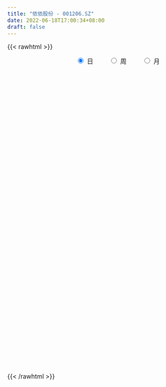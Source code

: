 ```yaml
---
title: "依依股份 - 001206.SZ"
date: 2022-06-18T17:00:34+08:00
draft: false
---
```

{{< rawhtml >}}
    <div style="text-align: center">
        <label style="padding: 1rem;"><input style="margin-right: .5rem" type="radio" name="period" value="D" checked onclick="period_change(this)">日</label>
        <label style="padding: 1rem;"><input style="margin-right: .5rem" type="radio" name="period" value="W" onclick="period_change(this)">周</label>
        <label style="padding: 1rem;"><input style="margin-right: .5rem" type="radio" name="period" value="M" onclick="period_change(this)">月</label>
    </div>
    <div id="chart" style="height: 700px;"></div> 
    <script type="text/javascript">
        const D_v = [3065.86,663.13,683.64,1700.67,2238.82,46017.11,58750.35,147895.54,128736.67,91267.83,67604.12,73848.51,55537.97,31645.39,37412.41,35518.83,39212.56,29473.91,32988.82,29078.99,22955.32,24294.47,21792.78,47600.68,25289.47,24979.51,36213.86,24288.78,18347.19,14154.16,18788.05,16922.24,22843.2,20951.73,16735.78,24567.19,18345.76,18272.39,13642.74,17108.6,9840.39,17940.85,13114.88,13688.35,8426.35,14385.31,17876.28,14030.86,18053.18,13819.83,12612.7,12481.87,14511.71,13367.29,10134.32,7956.16,8665.17,11106.48,16552.2,11026.79,10294.66,10198.12,18289.87,39951.55,39693.75,35736.71,23185.57,20614.55,10984.72,14595.36,11052.51,14002.05,13925.49,13351.76,10115.08,11936.41,9220.0,8613.18,8768.16,8906.06,11228.1,11705.74,8459.61,6322.32,6956.13,7588.46,11298.13,8713.07,7337.85,24355.72,20405.5,11722.2,9042.79,7531.37,4596.49,8123.37,5252.51,5483.88,7078.64,4716.75,7222.11,3187.51,3169.5,3888.5,3558.89,4022.33,7442.94,4458.42,7613.65,4704.5,3379.86,3197.18,4268.42,4124.75,4573.63,11714.17,6030.07,3770.16,4058.16,7588.85,8638.1,10706.21,17654.28,9219.02,6845.0,5238.57,7185.73,10506.06,24122.16,11668.28,9575.98,5843.85,8236.33,27317.11,14883.64,6630.0,8367.0,8578.29,5785.21,8285.37,9425.17,9118.16,6006.95,5974.58,4093.53,8728.16,6889.88,3976.6,4924.53,15155.52,7045.33,5002.3,9692.23,11752.31,7312.16,5167.76,7252.53,10263.74,6984.26,30226.25,19882.25,13777.9,12844.39,7625.0,10098.74,9613.48,8771.58,5655.82,6382.21,5169.21,12797.78,7498.12,4092.71,6691.94,5038.5,2668.69,3939.11,2831.59,3081.71,5087.43,2489.0,3134.58,2730.37,4332.0,2829.21,2995.37,3979.0,3128.57,6633.16,3645.16,3277.95,3512.0,3002.79,4293.0,4272.58,36478.1,39132.24,24547.14,17816.37,14418.95,8144.0,11813.05,9348.47,9028.0,5324.86,5671.42,9894.89,5215.0,5762.66,10707.87,7150.37,7928.16,6342.71,7248.0,8730.86,6808.79,21187.44,14523.85,9459.0,5910.06,3621.72,3539.0,3989.19,3045.63,3428.24,9107.75,7805.9,20385.21,20988.28,14233.43,19071.16,10909.16,10721.16,11747.0,9334.16,11307.03,7021.0,8241.84,12376.0,7944.0,5173.0,4945.84,6782.0,6607.0,5968.16,6784.43,12177.98,6155.0,9264.0,6985.0,4185.21,8592.21,8964.0,8949.0,9012.23,8418.0,7600.0,6028.16,6366.28,7669.91,8727.03,10799.61,11091.14,10265.58]
const D_histogram = [0.0,0.4097094017,1.0946485694,1.9590063952,2.9358221003,3.979471614,5.0612200153,4.7124858202,3.9979982044,2.6524747511,1.7110987834,0.5617709229,-0.4770475374,-1.1721623915,-1.7103808451,-1.9624319702,-2.3409887973,-2.525406074,-2.7635318868,-2.9986706269,-2.9906907193,-2.781811026,-2.6015922579,-2.1486559827,-1.8212389415,-1.6352854727,-1.6946291587,-1.6761088759,-1.4878729604,-1.3918302167,-1.3343749947,-1.2136460714,-1.2036017095,-1.022037514,-0.8333302638,-0.5875121223,-0.392749958,-0.1678275056,-0.0432613145,-0.0422728623,-0.0165877485,-0.0379968522,-0.1221763345,-0.2199479528,-0.2293529437,-0.1740593812,-0.0322144578,-0.0476996644,-0.2240553584,-0.4002267736,-0.5469899928,-0.5464032453,-0.4088497765,-0.2070433886,-0.0465474297,0.0663468709,0.1286579878,0.1365595566,0.2915131566,0.4315695774,0.5482195217,0.5617858209,0.6402140846,1.0211220658,1.0785654698,1.2302937226,1.1533912972,0.8765160581,0.701245584,0.5359837383,0.4029439131,0.2246802195,0.0179693941,-0.1932236687,-0.2814810077,-0.2676329932,-0.2275556889,-0.1681534106,-0.0706513742,0.0476951934,0.1887484955,0.2302721739,0.2092637422,0.1949962789,0.1769611158,0.2107133719,0.2421283631,0.1888312836,0.1160725109,0.2561124017,0.2382550905,0.1792598477,0.0633408431,-0.091897223,-0.1434552188,-0.0836028249,-0.0206852347,0.0013355115,0.101226469,0.1544748957,0.1102512206,0.096345643,0.0942941041,0.0810579542,0.0657878567,0.0620188162,0.1299704819,0.1292505473,0.0405593713,-0.0712719839,-0.1047903048,-0.0948857285,-0.1052925431,-0.0472343623,0.0329315562,0.1686254069,0.2014374282,0.2352326586,0.2507438082,0.3025498353,0.3596595727,0.4386162316,0.53825274,0.5410164649,0.4855133006,0.4444321647,0.3746022921,0.3329560826,0.4150601047,0.4367375992,0.3648022959,0.2945677113,0.1958625291,0.2888951073,0.2342792289,0.1787939726,0.0844216234,0.0648804806,0.0261100447,0.0378867411,0.0595818664,0.0287846799,-0.0257067178,-0.0831995952,-0.1080995862,-0.1856859748,-0.2924429306,-0.3269812039,-0.3162511031,-0.2297642806,-0.183405855,-0.1431514683,-0.0446892415,0.0660515359,0.0911023122,0.0838977711,0.1096313369,0.1193112868,0.1341041838,0.2461089774,0.3551759984,0.3199430653,0.3217424444,0.2584951173,0.2452725179,0.174193844,0.0523121962,-0.021113274,-0.1342986351,-0.2706325046,-0.5107145867,-0.7420859132,-0.8290946547,-0.9767985378,-0.9802680644,-0.8864509467,-0.7268959727,-0.5685830682,-0.4282626031,-0.369416848,-0.308359311,-0.2350116863,-0.1445067046,-0.0668081837,-0.0010573198,0.0792876906,0.1101424842,0.1540579902,0.0867201204,0.0723221309,0.0514906343,0.0537666461,0.0677314325,0.0683526099,0.0565928592,0.3094237096,0.2878337782,0.0985470255,-0.0246920407,-0.1223532053,-0.2547437535,-0.4537117471,-0.5048935796,-0.4736520047,-0.3893926912,-0.282452337,-0.1739162896,-0.0728642245,-0.0218393464,0.0571075616,0.0663238072,0.0522597572,0.073999997,0.1449531238,0.198667889,0.265112781,0.3769307546,0.3943187641,0.2588122253,0.2305463415,0.1868519656,0.1615172099,0.1046156798,0.090661743,0.1162767337,0.2014610317,0.1812113914,0.3022955342,0.3102846559,0.077145196,-0.265727136,-0.4437327991,-0.478704395,-0.441522328,-0.4066454642,-0.2937046764,-0.2085618471,-0.1416393296,-0.0280573576,0.0214494508,0.0307037782,0.018002583,0.0687460743,0.0798575254,0.1042926643,0.1470473778,0.0780926377,0.0548763969,0.0665255339,0.0756527864,0.0914829499,0.1264304326,0.1744309984,0.1849413167,0.2290550612,0.2314076001,0.2299086347,0.1904504758,0.1881850439,0.2089211386,0.2431491274,0.2547671515,0.2893145842,0.2789655652]
const D_fast = [0.0,0.5121367521,1.4707380622,2.8248474867,4.5356187169,6.5741361342,8.9211895393,9.7505767992,10.0355887346,9.353183969,8.8395826971,7.8306975673,6.6726172228,5.6844617707,4.7186481058,3.9759889882,3.0121849618,2.1964161665,1.267407382,0.2826009853,-0.4570917869,-0.9436648502,-1.4138441465,-1.498071867,-1.6259645612,-1.8488324606,-2.3318334363,-2.7323403724,-2.916072697,-3.1679875075,-3.4441260342,-3.6268086287,-3.9176646942,-3.9916098772,-4.0112351929,-3.912295082,-3.8157204072,-3.6327548312,-3.5190039687,-3.528583732,-3.5070455554,-3.5379538722,-3.6526774381,-3.8054360446,-3.8721792714,-3.8604005542,-3.7266092453,-3.754019368,-3.9863889015,-4.2626170101,-4.5461277275,-4.6821417913,-4.6468007667,-4.4967552259,-4.3478961244,-4.2184151062,-4.1239394923,-4.0818980343,-3.8540661452,-3.6061173301,-3.3524125054,-3.1983997509,-2.959917966,-2.3237294683,-1.996644697,-1.5373430135,-1.3258976146,-1.3836438392,-1.3836029173,-1.4148688284,-1.4471726753,-1.569266314,-1.7714847909,-2.0309837709,-2.1896113618,-2.2426715956,-2.2594832136,-2.2421192879,-2.162280095,-2.0320097291,-1.8437693031,-1.7446775812,-1.7133700774,-1.678888471,-1.6526833552,-1.5662527561,-1.4743056741,-1.4803949327,-1.5241355777,-1.3200675864,-1.278361125,-1.2925414059,-1.3926251998,-1.5708375716,-1.6582593721,-1.6193076844,-1.5615614028,-1.5392067788,-1.414009204,-1.3221420534,-1.3388029234,-1.3286220902,-1.3071001031,-1.3000717644,-1.2988948977,-1.2871592341,-1.186714948,-1.1551222458,-1.2336735789,-1.3633229301,-1.4230388272,-1.436855683,-1.4735856335,-1.4273360433,-1.3389372356,-1.1610870332,-1.0779156549,-0.9853122599,-0.9071151582,-0.7796716723,-0.6326470417,-0.4440363249,-0.2098366315,-0.0718187904,-0.0059436295,0.0640832758,0.0879039762,0.1294967874,0.3153658356,0.4462277299,0.4654930006,0.4689003438,0.4191607939,0.5844171489,0.5883710778,0.5775843146,0.5043173712,0.5009963486,0.4687534239,0.4900018056,0.5265923975,0.5029913809,0.4420733038,0.3637805276,0.31185564,0.1878477578,0.0079800693,-0.108303505,-0.17663618,-0.1475904276,-0.1470834657,-0.1426169461,-0.0553270297,0.0719266317,0.119752986,0.1335228877,0.1866642877,0.2261720593,0.2744910023,0.4480230402,0.6458840608,0.690636894,0.7728718842,0.7742483365,0.8223438665,0.7948136536,0.6860100549,0.6073062661,0.4605462462,0.2565542506,-0.1112064781,-0.5280992829,-0.8223816881,-1.2142852056,-1.4628217483,-1.5906173673,-1.6127863865,-1.596619249,-1.5633644348,-1.5968728916,-1.6129051823,-1.5983104793,-1.5439321737,-1.4829356987,-1.4174491647,-1.3172822317,-1.2588918171,-1.1764618135,-1.2221196532,-1.2184371099,-1.226395948,-1.2106782747,-1.1797806301,-1.1620713003,-1.1596828361,-0.8294960584,-0.7791275453,-0.9437775416,-1.073189618,-1.2014390839,-1.3975155705,-1.7099115008,-1.8873167282,-1.9744881545,-1.9875770138,-1.9512497439,-1.8861927689,-1.8033567598,-1.7577917184,-1.66456792,-1.6387707226,-1.6397698333,-1.5995295943,-1.4923381866,-1.388956449,-1.2562333618,-1.0501826996,-0.934214999,-1.0050184815,-0.9756477799,-0.9726291644,-0.9575846176,-0.9883322278,-0.9796207288,-0.9249365547,-0.7893869988,-0.7643337913,-0.5676757649,-0.4821154792,-0.6959686401,-1.1052727561,-1.394211619,-1.5488593136,-1.6220578286,-1.6888423309,-1.6493277122,-1.6163253446,-1.5848126595,-1.478245027,-1.4233758559,-1.4064455838,-1.4146461333,-1.3467161235,-1.3156402911,-1.265131986,-1.185615428,-1.2350470088,-1.2445441503,-1.2162636299,-1.1882231808,-1.1495222798,-1.082967189,-0.9913588735,-0.9346132261,-0.8332357162,-0.7730312773,-0.7170530841,-0.708898624,-0.664117795,-0.5911514156,-0.4961361449,-0.4208263329,-0.3139502542,-0.2545578819]
const D_slow = [0.0,0.1024273504,0.3760894928,0.8658410916,1.5997966166,2.5946645201,3.859969524,5.038090979,6.0375905301,6.7007092179,7.1284839137,7.2689266445,7.1496647601,6.8566241622,6.429028951,5.9384209584,5.3531737591,4.7218222406,4.0309392689,3.2812716122,2.5335989323,1.8381461758,1.1877481114,0.6505841157,0.1952743803,-0.2135469879,-0.6372042776,-1.0562314965,-1.4281997366,-1.7761572908,-2.1097510395,-2.4131625573,-2.7140629847,-2.9695723632,-3.1779049292,-3.3247829597,-3.4229704492,-3.4649273256,-3.4757426542,-3.4863108698,-3.4904578069,-3.49995702,-3.5305011036,-3.5854880918,-3.6428263277,-3.686341173,-3.6943947875,-3.7063197036,-3.7623335432,-3.8623902365,-3.9991377347,-4.1357385461,-4.2379509902,-4.2897118373,-4.3013486948,-4.284761977,-4.2525974801,-4.2184575909,-4.1455793018,-4.0376869074,-3.900632027,-3.7601855718,-3.6001320506,-3.3448515342,-3.0752101667,-2.7676367361,-2.4792889118,-2.2601598973,-2.0848485013,-1.9508525667,-1.8501165884,-1.7939465335,-1.789454185,-1.8377601022,-1.9081303541,-1.9750386024,-2.0319275247,-2.0739658773,-2.0916287208,-2.0797049225,-2.0325177986,-1.9749497551,-1.9226338196,-1.8738847499,-1.8296444709,-1.776966128,-1.7164340372,-1.6692262163,-1.6402080886,-1.5761799881,-1.5166162155,-1.4718012536,-1.4559660428,-1.4789403486,-1.5148041533,-1.5357048595,-1.5408761682,-1.5405422903,-1.515235673,-1.4766169491,-1.449054144,-1.4249677332,-1.4013942072,-1.3811297186,-1.3646827544,-1.3491780504,-1.3166854299,-1.2843727931,-1.2742329503,-1.2920509462,-1.3182485224,-1.3419699545,-1.3682930903,-1.3801016809,-1.3718687919,-1.3297124401,-1.2793530831,-1.2205449185,-1.1578589664,-1.0822215076,-0.9923066144,-0.8826525565,-0.7480893715,-0.6128352553,-0.4914569301,-0.3803488889,-0.2866983159,-0.2034592952,-0.0996942691,0.0094901307,0.1006907047,0.1743326325,0.2232982648,0.2955220416,0.3540918489,0.398790342,0.4198957478,0.436115868,0.4426433792,0.4521150645,0.4670105311,0.474206701,0.4677800216,0.4469801228,0.4199552262,0.3735337325,0.3004229999,0.2186776989,0.1396149231,0.082173853,0.0363223892,0.0005345222,-0.0106377882,0.0058750958,0.0286506738,0.0496251166,0.0770329508,0.1068607725,0.1403868185,0.2019140628,0.2907080624,0.3706938287,0.4511294398,0.5157532192,0.5770713486,0.6206198096,0.6336978587,0.6284195402,0.5948448814,0.5271867552,0.3995081086,0.2139866303,0.0067129666,-0.2374866678,-0.4825536839,-0.7041664206,-0.8858904138,-1.0280361808,-1.1351018316,-1.2274560436,-1.3045458714,-1.3632987929,-1.3994254691,-1.416127515,-1.416391845,-1.3965699223,-1.3690343013,-1.3305198037,-1.3088397736,-1.2907592409,-1.2778865823,-1.2644449208,-1.2475120627,-1.2304239102,-1.2162756954,-1.138919768,-1.0669613234,-1.0423245671,-1.0484975772,-1.0790858786,-1.142771817,-1.2561997537,-1.3824231486,-1.5008361498,-1.5981843226,-1.6687974069,-1.7122764793,-1.7304925354,-1.735952372,-1.7216754816,-1.7050945298,-1.6920295905,-1.6735295913,-1.6372913103,-1.5876243381,-1.5213461428,-1.4271134542,-1.3285337632,-1.2638307068,-1.2061941214,-1.15948113,-1.1191018276,-1.0929479076,-1.0702824718,-1.0412132884,-0.9908480305,-0.9455451827,-0.8699712991,-0.7924001351,-0.7731138361,-0.8395456201,-0.9504788199,-1.0701549186,-1.1805355006,-1.2821968667,-1.3556230358,-1.4077634975,-1.4431733299,-1.4501876694,-1.4448253067,-1.4371493621,-1.4326487163,-1.4154621978,-1.3954978164,-1.3694246503,-1.3326628059,-1.3131396465,-1.2994205472,-1.2827891638,-1.2638759672,-1.2410052297,-1.2093976216,-1.1657898719,-1.1195545428,-1.0622907775,-1.0044388774,-0.9469617188,-0.8993490998,-0.8523028388,-0.8000725542,-0.7392852723,-0.6755934844,-0.6032648384,-0.5335234471]
const D_data = [['2021-05-18', 53.52, 64.22, 53.52, 64.22],['2021-05-19', 70.64, 70.64, 70.64, 70.64],['2021-05-20', 77.7, 77.7, 77.7, 77.7],['2021-05-21', 85.47, 85.47, 85.47, 85.47],['2021-05-24', 94.02, 94.02, 94.02, 94.02],['2021-05-25', 103.42, 103.42, 103.42, 103.42],['2021-05-26', 110.99, 113.76, 108.6, 113.76],['2021-05-27', 111.8, 102.38, 102.38, 115.8],['2021-05-28', 98.0, 99.2, 92.2, 101.58],['2021-05-31', 92.68, 89.28, 89.28, 93.66],['2021-06-01', 90.79, 90.88, 88.01, 92.6],['2021-06-02', 89.0, 84.54, 84.54, 92.8],['2021-06-03', 83.0, 81.05, 80.51, 83.8],['2021-06-04', 80.52, 80.99, 79.57, 81.63],['2021-06-07', 82.0, 79.4, 78.88, 82.29],['2021-06-08', 79.04, 80.25, 77.81, 81.75],['2021-06-09', 79.1, 76.03, 75.91, 79.44],['2021-06-10', 75.44, 75.7, 75.11, 76.95],['2021-06-11', 75.7, 72.38, 72.34, 75.9],['2021-06-15', 72.8, 69.34, 69.01, 72.96],['2021-06-16', 69.44, 69.78, 68.51, 70.5],['2021-06-17', 69.88, 70.88, 69.26, 71.55],['2021-06-18', 70.17, 69.63, 68.61, 70.5],['2021-06-21', 69.64, 72.99, 69.64, 74.09],['2021-06-22', 72.08, 72.0, 71.25, 72.35],['2021-06-23', 71.5, 70.23, 70.13, 73.74],['2021-06-24', 69.71, 66.1, 65.83, 69.93],['2021-06-25', 66.0, 65.49, 64.28, 66.2],['2021-06-28', 65.11, 66.73, 65.11, 66.77],['2021-06-29', 66.03, 64.96, 64.95, 67.12],['2021-06-30', 64.99, 63.52, 63.41, 64.99],['2021-07-01', 63.3, 63.45, 63.16, 64.73],['2021-07-02', 63.9, 61.08, 60.88, 64.51],['2021-07-05', 61.36, 62.45, 60.02, 63.88],['2021-07-06', 61.95, 62.36, 61.06, 63.1],['2021-07-07', 61.79, 63.22, 61.73, 65.14],['2021-07-08', 63.28, 62.9, 61.33, 63.48],['2021-07-09', 62.68, 63.7, 61.8, 64.2],['2021-07-12', 63.89, 62.81, 62.56, 63.95],['2021-07-13', 62.53, 61.07, 60.99, 62.81],['2021-07-14', 60.5, 60.93, 60.49, 61.62],['2021-07-15', 60.71, 59.83, 58.6, 60.71],['2021-07-16', 59.84, 58.19, 58.01, 59.84],['2021-07-19', 58.1, 56.88, 56.53, 58.7],['2021-07-20', 56.42, 57.0, 56.19, 57.48],['2021-07-21', 57.5, 57.25, 57.23, 58.99],['2021-07-22', 56.98, 58.26, 55.57, 58.26],['2021-07-23', 58.0, 56.07, 56.06, 58.0],['2021-07-26', 56.01, 52.89, 52.82, 56.01],['2021-07-27', 52.68, 51.14, 51.11, 54.12],['2021-07-28', 51.0, 49.69, 49.13, 51.2],['2021-07-29', 50.94, 50.12, 50.0, 51.28],['2021-07-30', 49.5, 51.23, 49.35, 51.55],['2021-08-02', 50.85, 52.1, 50.33, 52.5],['2021-08-03', 51.76, 51.85, 51.59, 52.49],['2021-08-04', 51.85, 51.39, 51.37, 52.31],['2021-08-05', 51.01, 50.7, 50.44, 51.37],['2021-08-06', 50.58, 49.71, 49.3, 50.9],['2021-08-09', 49.71, 51.57, 49.66, 52.86],['2021-08-10', 51.14, 51.89, 51.01, 52.28],['2021-08-11', 51.89, 52.12, 51.39, 52.32],['2021-08-12', 52.28, 51.08, 51.06, 52.39],['2021-08-13', 51.18, 52.1, 51.13, 53.35],['2021-08-16', 52.0, 57.31, 51.3, 57.31],['2021-08-17', 58.72, 54.83, 54.37, 58.72],['2021-08-18', 54.58, 57.09, 54.54, 58.0],['2021-08-19', 56.2, 55.01, 54.58, 57.0],['2021-08-20', 54.57, 52.02, 51.62, 54.9],['2021-08-23', 52.05, 52.39, 51.55, 52.47],['2021-08-24', 52.41, 51.8, 51.31, 52.41],['2021-08-25', 51.8, 51.5, 51.41, 52.38],['2021-08-26', 51.69, 50.08, 49.9, 51.69],['2021-08-27', 49.16, 48.52, 48.01, 49.5],['2021-08-30', 48.03, 47.0, 47.0, 48.89],['2021-08-31', 47.0, 47.27, 46.95, 47.86],['2021-09-01', 47.02, 47.85, 46.27, 48.0],['2021-09-02', 47.85, 47.84, 47.63, 48.78],['2021-09-03', 47.88, 47.9, 47.02, 48.2],['2021-09-06', 47.82, 48.41, 47.69, 48.5],['2021-09-07', 48.41, 48.95, 48.17, 49.5],['2021-09-08', 48.95, 49.74, 48.95, 49.93],['2021-09-09', 50.3, 48.87, 48.83, 50.41],['2021-09-10', 48.91, 48.04, 47.66, 48.91],['2021-09-13', 47.98, 47.92, 47.51, 48.29],['2021-09-14', 47.83, 47.67, 47.5, 48.36],['2021-09-15', 47.53, 48.26, 47.24, 48.99],['2021-09-16', 48.27, 48.34, 48.16, 49.62],['2021-09-17', 48.11, 47.15, 46.94, 48.5],['2021-09-22', 47.18, 46.45, 46.34, 47.18],['2021-09-23', 46.48, 49.22, 46.48, 49.48],['2021-09-24', 48.0, 47.55, 43.58, 48.87],['2021-09-27', 47.5, 46.78, 46.06, 47.97],['2021-09-28', 46.52, 45.48, 45.47, 46.96],['2021-09-29', 45.23, 44.03, 44.01, 45.4],['2021-09-30', 44.4, 44.46, 44.0, 44.82],['2021-10-08', 44.95, 45.57, 44.81, 46.18],['2021-10-11', 45.42, 45.68, 45.42, 46.19],['2021-10-12', 45.58, 45.17, 44.75, 45.9],['2021-10-13', 45.17, 46.3, 45.06, 46.3],['2021-10-14', 46.26, 46.02, 46.02, 46.68],['2021-10-15', 46.02, 44.72, 44.5, 46.23],['2021-10-18', 44.73, 44.82, 44.51, 44.88],['2021-10-19', 44.71, 44.8, 44.71, 45.19],['2021-10-20', 44.73, 44.49, 44.42, 44.83],['2021-10-21', 44.35, 44.25, 44.08, 44.64],['2021-10-22', 44.27, 44.2, 44.17, 44.96],['2021-10-25', 44.5, 45.16, 43.99, 45.8],['2021-10-26', 44.83, 44.4, 44.28, 45.14],['2021-10-27', 44.25, 42.94, 42.68, 44.4],['2021-10-28', 42.81, 41.91, 41.88, 43.24],['2021-10-29', 41.9, 42.24, 41.9, 42.69],['2021-11-01', 42.23, 42.45, 42.08, 42.72],['2021-11-02', 42.53, 41.92, 41.87, 43.16],['2021-11-03', 42.15, 42.65, 42.13, 42.86],['2021-11-04', 42.65, 43.1, 42.65, 43.21],['2021-11-05', 43.14, 44.27, 43.08, 44.75],['2021-11-08', 44.27, 43.4, 43.29, 44.7],['2021-11-09', 43.44, 43.59, 43.2, 43.77],['2021-11-10', 43.59, 43.52, 43.01, 43.8],['2021-11-11', 43.32, 44.22, 43.32, 44.44],['2021-11-12', 44.1, 44.7, 43.94, 45.14],['2021-11-15', 44.55, 45.53, 44.4, 45.68],['2021-11-16', 45.54, 46.55, 45.09, 46.79],['2021-11-17', 46.52, 45.95, 45.67, 46.6],['2021-11-18', 45.95, 45.41, 45.36, 46.18],['2021-11-19', 45.41, 45.64, 45.01, 45.85],['2021-11-22', 45.8, 45.26, 44.97, 45.8],['2021-11-23', 45.2, 45.56, 45.0, 46.36],['2021-11-24', 45.77, 47.5, 45.36, 47.97],['2021-11-25', 47.5, 47.36, 46.7, 47.59],['2021-11-26', 47.15, 46.38, 46.35, 47.55],['2021-11-29', 46.08, 46.3, 45.84, 46.69],['2021-11-30', 46.7, 45.71, 45.51, 46.93],['2021-12-01', 45.51, 48.33, 45.5, 48.8],['2021-12-02', 47.76, 46.84, 46.79, 47.81],['2021-12-03', 47.2, 46.75, 46.39, 47.25],['2021-12-06', 46.8, 46.02, 46.0, 47.36],['2021-12-07', 46.02, 46.77, 45.6, 46.8],['2021-12-08', 46.88, 46.47, 46.08, 46.94],['2021-12-09', 46.8, 47.12, 46.47, 47.28],['2021-12-10', 47.14, 47.44, 46.7, 47.6],['2021-12-13', 47.43, 46.86, 46.72, 47.85],['2021-12-14', 46.72, 46.4, 46.23, 46.95],['2021-12-15', 46.37, 46.08, 45.92, 46.58],['2021-12-16', 46.2, 46.25, 46.0, 46.49],['2021-12-17', 46.18, 45.25, 45.09, 46.23],['2021-12-20', 45.08, 44.24, 44.22, 45.08],['2021-12-21', 44.41, 44.55, 44.25, 44.82],['2021-12-22', 44.76, 44.82, 44.55, 45.65],['2021-12-23', 44.83, 45.83, 44.06, 46.52],['2021-12-24', 46.0, 45.53, 45.39, 46.2],['2021-12-27', 45.36, 45.56, 45.22, 46.23],['2021-12-28', 45.56, 46.59, 45.56, 46.83],['2021-12-29', 46.33, 47.32, 46.09, 47.79],['2021-12-30', 47.24, 46.68, 46.61, 47.58],['2021-12-31', 46.67, 46.4, 46.32, 46.8],['2022-01-04', 46.99, 46.95, 46.6, 47.16],['2022-01-05', 46.94, 46.95, 45.7, 47.8],['2022-01-06', 46.8, 47.2, 46.56, 47.37],['2022-01-07', 47.5, 48.94, 47.16, 49.96],['2022-01-10', 48.53, 49.78, 48.33, 50.24],['2022-01-11', 49.82, 48.49, 48.32, 50.3],['2022-01-12', 48.38, 49.18, 47.69, 49.5],['2022-01-13', 49.29, 48.5, 48.37, 49.5],['2022-01-14', 48.31, 49.2, 48.12, 49.49],['2022-01-17', 49.24, 48.5, 48.21, 49.9],['2022-01-18', 48.6, 47.52, 47.5, 49.33],['2022-01-19', 47.36, 47.7, 47.0, 48.2],['2022-01-20', 47.69, 46.72, 46.69, 47.69],['2022-01-21', 46.24, 45.67, 45.51, 47.01],['2022-01-24', 45.4, 43.1, 42.91, 45.62],['2022-01-25', 43.17, 41.47, 41.41, 43.48],['2022-01-26', 41.6, 41.8, 41.22, 41.9],['2022-01-27', 41.9, 39.66, 39.6, 41.9],['2022-01-28', 40.88, 40.22, 39.6, 40.88],['2022-02-07', 40.83, 40.85, 40.5, 41.16],['2022-02-08', 40.89, 41.6, 40.55, 41.66],['2022-02-09', 41.6, 41.79, 41.37, 41.89],['2022-02-10', 41.91, 41.82, 41.28, 42.2],['2022-02-11', 41.67, 40.85, 40.76, 41.76],['2022-02-14', 40.56, 40.75, 40.28, 41.2],['2022-02-15', 40.62, 40.86, 40.56, 41.03],['2022-02-16', 41.01, 41.17, 40.84, 41.4],['2022-02-17', 41.17, 41.18, 41.13, 41.75],['2022-02-18', 41.01, 41.19, 40.56, 41.37],['2022-02-21', 41.3, 41.6, 41.04, 41.95],['2022-02-22', 41.53, 41.16, 40.8, 41.75],['2022-02-23', 41.2, 41.44, 40.98, 41.49],['2022-02-24', 41.44, 39.89, 39.32, 41.62],['2022-02-25', 40.1, 40.21, 40.1, 40.85],['2022-02-28', 40.0, 39.9, 39.41, 40.39],['2022-03-01', 39.8, 40.0, 39.69, 40.12],['2022-03-02', 39.94, 40.06, 39.58, 40.14],['2022-03-03', 40.05, 39.81, 39.68, 40.2],['2022-03-04', 39.82, 39.5, 39.38, 39.83],['2022-03-07', 39.35, 43.45, 38.42, 43.45],['2022-03-08', 43.45, 40.72, 40.39, 44.43],['2022-03-09', 40.72, 38.05, 36.71, 41.16],['2022-03-10', 38.7, 37.91, 37.91, 39.88],['2022-03-11', 37.12, 37.42, 36.0, 37.65],['2022-03-14', 37.03, 36.05, 36.05, 37.47],['2022-03-15', 36.05, 33.86, 33.7, 36.34],['2022-03-16', 34.62, 34.46, 33.16, 34.9],['2022-03-17', 34.52, 34.84, 34.52, 35.64],['2022-03-18', 34.63, 35.25, 34.49, 35.45],['2022-03-21', 35.28, 35.55, 35.05, 35.75],['2022-03-22', 35.47, 35.73, 34.84, 36.36],['2022-03-23', 35.68, 35.86, 35.42, 36.09],['2022-03-24', 35.86, 35.36, 35.02, 35.86],['2022-03-25', 35.39, 35.83, 35.24, 36.91],['2022-03-28', 35.48, 35.0, 34.62, 35.78],['2022-03-29', 35.15, 34.5, 34.4, 36.28],['2022-03-30', 34.62, 34.78, 34.11, 34.88],['2022-03-31', 34.7, 35.5, 34.48, 35.74],['2022-04-01', 35.11, 35.53, 34.8, 36.48],['2022-04-06', 35.47, 35.98, 35.44, 36.36],['2022-04-07', 35.9, 37.08, 35.71, 39.58],['2022-04-08', 36.81, 36.36, 36.06, 38.6],['2022-04-11', 36.16, 34.2, 34.2, 36.29],['2022-04-12', 34.1, 35.12, 33.93, 35.23],['2022-04-13', 35.33, 34.73, 34.37, 35.48],['2022-04-14', 34.73, 34.75, 34.59, 35.23],['2022-04-15', 34.78, 34.08, 34.05, 35.07],['2022-04-18', 34.45, 34.35, 33.9, 34.56],['2022-04-19', 34.5, 34.81, 34.0, 35.08],['2022-04-20', 34.62, 35.84, 34.62, 36.89],['2022-04-21', 35.84, 34.71, 34.51, 36.45],['2022-04-22', 34.88, 36.82, 34.67, 37.83],['2022-04-25', 36.15, 35.88, 35.62, 37.83],['2022-04-26', 32.88, 32.29, 32.29, 33.69],['2022-04-27', 29.8, 29.16, 29.06, 30.2],['2022-04-28', 28.8, 29.4, 28.5, 30.08],['2022-04-29', 29.27, 30.1, 28.98, 30.45],['2022-05-05', 29.84, 30.48, 29.71, 31.11],['2022-05-06', 29.8, 30.13, 29.54, 31.1],['2022-05-09', 30.0, 31.04, 30.0, 31.6],['2022-05-10', 30.73, 30.83, 30.62, 31.5],['2022-05-11', 31.0, 30.67, 30.67, 31.37],['2022-05-12', 30.31, 31.47, 30.2, 31.98],['2022-05-13', 31.6, 30.9, 30.57, 31.65],['2022-05-16', 31.1, 30.37, 30.31, 31.1],['2022-05-17', 30.37, 29.9, 29.61, 30.41],['2022-05-18', 30.15, 30.63, 29.9, 31.09],['2022-05-19', 30.52, 30.16, 29.7, 30.6],['2022-05-20', 30.2, 30.3, 29.99, 30.6],['2022-05-23', 30.36, 30.62, 30.22, 30.92],['2022-05-24', 30.62, 29.05, 28.93, 30.88],['2022-05-25', 29.02, 29.24, 29.02, 29.32],['2022-05-26', 29.98, 29.51, 28.96, 30.08],['2022-05-27', 29.71, 29.41, 29.11, 29.86],['2022-05-30', 29.7, 29.45, 29.07, 29.7],['2022-05-31', 29.32, 29.74, 29.3, 30.0],['2022-06-01', 29.74, 30.08, 29.58, 30.2],['2022-06-02', 29.5, 29.75, 28.92, 29.78],['2022-06-06', 30.08, 30.33, 29.73, 30.35],['2022-06-07', 30.05, 29.97, 29.7, 30.45],['2022-06-08', 30.28, 29.97, 29.37, 30.29],['2022-06-09', 30.0, 29.42, 29.14, 30.06],['2022-06-10', 29.41, 29.8, 29.32, 29.83],['2022-06-13', 29.7, 30.18, 29.55, 30.4],['2022-06-14', 30.1, 30.57, 29.76, 30.78],['2022-06-15', 30.56, 30.51, 30.35, 31.25],['2022-06-16', 30.84, 31.05, 30.69, 31.36],['2022-06-17', 31.05, 30.7, 30.35, 31.45]]
const W_v = [6113.3,383638.49,319903.8200000001,174606.53,98121.56,158372.3,91054.84,98872.85,71647.46,68407.15,71479.29,51229.42,66361.64,159182.13,64560.13,53236.43,49067.67,40878.11,52099.07,32892.85,8123.37,29753.89,17826.73,27599.37,27878.15,30085.34,49663.08,63058.21,62910.93,40441.04,33921.38,37991.86,38926.76,54726.78,64228.28,35592.3,36119.05,17608.53,15515.16,20381.26,18358.32,132392.8,43658.38,37251.84,37400.1,42520.08,26518.97,43772.73,75923.19,21081.16,46889.87,29476.0,41366.41,30690.42,37424.67,48553.27]
const W_histogram = [0.0,0.8762165242,0.2153626156,-0.7620954908,-1.5110465258,-2.1627750766,-2.7317031376,-2.764045026,-2.9709074706,-3.0531987683,-3.2197226266,-3.2110993232,-2.8363034094,-2.402810139,-2.1680308559,-1.8813729158,-1.5244360674,-1.2044186759,-0.839247625,-0.6857288366,-0.4033201919,-0.1790935829,0.0183793436,0.096792397,0.3508823557,0.5988553859,0.8611773837,1.1040153536,1.2957823348,1.46295457,1.4188186088,1.3989482989,1.4297927992,1.5941241518,1.6843703515,1.477742591,0.9699737636,0.68587426,0.5367889522,0.3946804579,0.28072567,0.102320748,-0.1131047879,-0.1646848008,-0.1666498988,-0.0649205265,-0.1018552586,0.096831036,-0.1711512359,-0.2864249316,-0.2520631212,-0.2125696739,-0.189952761,-0.1001706816,0.0087238848,0.1781144853]
const W_fast = [0.0,1.0952706553,0.4882574005,-0.6797245786,-1.8064372451,-2.998859565,-4.2507134104,-4.9740665552,-5.9236558675,-6.7692468573,-7.7407013722,-8.5348528997,-8.8691328383,-9.0363421025,-9.3435705335,-9.5272558223,-9.5514279908,-9.5325152682,-9.3771561235,-9.3950695444,-9.2134909476,-9.0340377343,-8.8319699719,-8.7293588193,-8.3875482716,-7.989861395,-7.5122450513,-6.9934032429,-6.477690678,-5.9447798004,-5.6342111094,-5.3043443445,-4.9160516444,-4.3531892538,-3.8418504663,-3.679042579,-3.9443179656,-4.0569489042,-4.0718369739,-4.1152753537,-4.1590487241,-4.3118734591,-4.555575192,-4.6483264051,-4.6919539778,-4.6064547372,-4.6688532839,-4.4459592303,-4.7567293111,-4.9436092398,-4.9722632097,-4.9859121809,-5.0107834582,-4.9460440492,-4.8349685117,-4.6210492898]
const W_slow = [0.0,0.2190541311,0.2728947849,0.0823709122,-0.2953907192,-0.8360844884,-1.5190102728,-2.2100215293,-2.9527483969,-3.716048089,-4.5209787456,-5.3237535764,-6.0328294288,-6.6335319635,-7.1755396775,-7.6458829065,-8.0269919233,-8.3280965923,-8.5379084986,-8.7093407077,-8.8101707557,-8.8549441514,-8.8503493155,-8.8261512163,-8.7384306273,-8.5887167809,-8.3734224349,-8.0974185965,-7.7734730128,-7.4077343703,-7.0530297181,-6.7032926434,-6.3458444436,-5.9473134057,-5.5262208178,-5.15678517,-4.9142917291,-4.7428231641,-4.6086259261,-4.5099558116,-4.4397743941,-4.4141942071,-4.4424704041,-4.4836416043,-4.525304079,-4.5415342106,-4.5669980253,-4.5427902663,-4.5855780753,-4.6571843082,-4.7202000885,-4.7733425069,-4.8208306972,-4.8458733676,-4.8436923964,-4.7991637751]
const W_data = [['2021-05-21', 53.52, 85.47, 53.52, 85.47],['2021-05-28', 94.02, 99.2, 92.2, 115.8],['2021-06-04', 92.68, 80.99, 79.57, 93.66],['2021-06-11', 82.0, 72.38, 72.34, 82.29],['2021-06-18', 72.8, 69.63, 68.51, 72.96],['2021-06-25', 69.64, 65.49, 64.28, 74.09],['2021-07-02', 65.11, 61.08, 60.88, 67.12],['2021-07-09', 61.36, 63.7, 60.02, 65.14],['2021-07-16', 63.89, 58.19, 58.01, 63.95],['2021-07-23', 58.1, 56.07, 55.57, 58.99],['2021-07-30', 56.01, 51.23, 49.13, 56.01],['2021-08-06', 50.85, 49.71, 49.3, 52.5],['2021-08-13', 49.71, 52.1, 49.66, 53.35],['2021-08-20', 52.0, 52.02, 51.3, 58.72],['2021-08-27', 52.05, 48.52, 48.01, 52.47],['2021-09-03', 48.03, 47.9, 46.27, 48.89],['2021-09-10', 47.82, 48.04, 47.66, 50.41],['2021-09-17', 47.98, 47.15, 46.94, 49.62],['2021-09-24', 47.18, 47.55, 43.58, 49.48],['2021-09-30', 47.5, 44.46, 44.0, 47.97],['2021-10-08', 44.95, 45.57, 44.81, 46.18],['2021-10-15', 45.42, 44.72, 44.5, 46.68],['2021-10-22', 44.73, 44.2, 44.08, 45.19],['2021-10-29', 44.5, 42.24, 41.88, 45.8],['2021-11-05', 42.23, 44.27, 41.87, 44.75],['2021-11-12', 44.27, 44.7, 43.01, 45.14],['2021-11-19', 44.55, 45.64, 44.4, 46.79],['2021-11-26', 45.8, 46.38, 44.97, 47.97],['2021-12-03', 46.08, 46.75, 45.5, 48.8],['2021-12-10', 46.8, 47.44, 45.6, 47.6],['2021-12-17', 47.43, 45.25, 45.09, 47.85],['2021-12-24', 45.08, 45.53, 44.06, 46.52],['2021-12-31', 45.36, 46.4, 45.22, 47.79],['2022-01-07', 46.99, 48.94, 45.7, 49.96],['2022-01-14', 48.53, 49.2, 47.69, 50.3],['2022-01-21', 49.24, 45.67, 45.51, 49.9],['2022-01-28', 45.4, 40.22, 39.6, 45.62],['2022-02-11', 40.83, 40.85, 40.5, 42.2],['2022-02-18', 40.56, 41.19, 40.28, 41.75],['2022-02-25', 41.3, 40.21, 39.32, 41.95],['2022-03-04', 40.0, 39.5, 39.38, 40.39],['2022-03-11', 39.35, 37.42, 36.0, 44.43],['2022-03-18', 37.03, 35.25, 33.16, 37.47],['2022-03-25', 35.28, 35.83, 34.84, 36.91],['2022-04-01', 35.48, 35.53, 34.11, 36.48],['2022-04-08', 35.47, 36.36, 35.44, 39.58],['2022-04-15', 36.16, 34.08, 33.93, 36.29],['2022-04-22', 34.45, 36.82, 33.9, 37.83],['2022-04-29', 36.15, 30.1, 28.5, 37.83],['2022-05-06', 29.84, 30.13, 29.54, 31.11],['2022-05-13', 30.0, 30.9, 30.0, 31.98],['2022-05-20', 31.1, 30.3, 29.61, 31.1],['2022-05-27', 30.36, 29.41, 28.93, 30.92],['2022-06-02', 29.7, 29.75, 28.92, 30.2],['2022-06-10', 30.08, 29.8, 29.14, 30.45],['2022-06-17', 29.7, 30.7, 29.55, 31.45]]
const M_v = [481019.62,711025.7800000001,350172.19,364800.16,204707.29,83303.36,184764.96,200111.79,190666.41,56782.9,257052.63,197465.83,151590.86,103890.94]
const M_histogram = [0.0,-1.6439430199,-3.3687286564,-4.514489612,-5.1535866842,-5.3922156372,-4.9919171502,-4.3781711464,-4.0912625668,-3.6409532496,-3.3639110737,-3.2661430239,-2.9567804596,-2.4400334328]
const M_fast = [0.0,-2.0549287749,-4.6218965755,-6.8962799341,-8.8237736773,-10.4104565396,-11.2581373402,-11.738934123,-12.4748411851,-12.9347701803,-13.4987057729,-14.217473479,-14.6473060296,-14.740567361]
const M_slow = [0.0,-0.410985755,-1.2531679191,-2.3817903221,-3.6701869931,-5.0182409024,-6.26622019,-7.3607629766,-8.3835786183,-9.2938169307,-10.1347946991,-10.9513304551,-11.69052557,-12.3005339282]
const M_data = [['2021-05-31', 53.52, 89.28, 53.52, 115.8],['2021-06-30', 90.79, 63.52, 63.41, 92.8],['2021-07-30', 63.3, 51.23, 49.13, 65.14],['2021-08-31', 50.85, 47.27, 46.95, 58.72],['2021-09-30', 47.02, 44.46, 43.58, 50.41],['2021-10-29', 44.95, 42.24, 41.88, 46.68],['2021-11-30', 42.23, 45.71, 41.87, 47.97],['2021-12-31', 45.51, 46.4, 44.06, 48.8],['2022-01-28', 46.99, 40.22, 39.6, 50.3],['2022-02-28', 40.83, 39.9, 39.32, 42.2],['2022-03-31', 39.8, 35.5, 33.16, 44.43],['2022-04-29', 35.11, 30.1, 28.5, 39.58],['2022-05-31', 29.84, 29.74, 28.93, 31.98],['2022-06-30', 29.74, 30.7, 28.92, 31.45]]
        const D_a = [null,null,null,null,null,null,null,115.8,null,null,null,null,null,null,null,null,null,null,null,null,null,null,null,null,null,null,null,null,null,null,null,null,null,null,null,null,null,null,null,null,null,null,null,null,null,null,null,null,null,null,49.13,null,null,null,null,null,null,null,null,null,null,null,null,null,58.72,null,null,null,null,null,null,null,null,null,null,46.27,null,null,null,null,null,50.41,null,null,null,null,null,null,null,null,43.58,null,null,null,null,null,null,null,null,46.68,null,null,null,null,null,null,null,null,null,41.88,null,null,null,null,null,null,null,null,null,null,null,null,null,null,null,null,null,null,47.97,null,null,null,null,null,null,null,null,45.6,null,null,null,47.85,null,null,null,null,44.22,null,null,null,null,null,null,null,null,null,null,null,null,null,null,50.3,null,null,null,null,null,null,null,null,null,null,null,39.6,null,null,null,null,null,null,null,null,null,null,null,41.95,null,null,null,null,null,null,null,null,null,null,null,null,null,null,null,null,33.16,null,null,null,null,null,null,null,null,null,null,null,null,null,39.58,null,null,null,null,null,null,33.9,null,null,null,37.83,null,null,null,null,null,null,29.54,null,null,null,null,null,null,null,31.09,null,null,null,28.93,null,null,null,null,null,null,null,null,30.45,null,null,null,null,null,null,null,null]
const W_a = [null,115.8,null,null,null,null,null,null,null,null,null,null,null,null,null,null,null,null,null,null,null,null,null,null,41.87,null,null,null,null,null,null,null,null,null,50.3,null,null,null,null,null,null,null,null,null,null,null,null,null,28.5,null,null,null,null,null,null,null]
const M_a = [null,null,null,null,null,null,41.87,null,null,null,null,null,null,null]
        const D_b = [[{ coord: ['2021-05-27', 58.72] }, { coord: ['2021-09-09', 49.13] }],[{ coord: ['2021-09-24', 46.68] }, { coord: ['2022-01-11', 43.58] }],[{ coord: ['2022-03-16', 37.83] }, { coord: ['2022-04-22', 33.9] }],[{ coord: ['2022-05-06', 30.45] }, { coord: ['2022-06-07', 29.54] }]]
const W_b = [[{ coord: ['2021-05-28', 50.3] }, { coord: ['2022-04-29', 41.87] }]]
const M_b = []
    </script>
{{< /rawhtml >}}